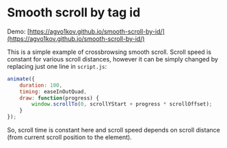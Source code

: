 # Smooth scroll by tag id

Demo: [https://agvo1kov.github.io/smooth-scroll-by-id/](https://agvo1kov.github.io/smooth-scroll-by-id/)

This is a simple example of crossbrowsing smooth scroll. Scroll speed is constant for various scroll distances, however it can be simply changed by replacing just one line in `script.js`:
```js
animate({
    duration: 100,
    timing: easeInOutQuad,
    draw: function(progress) {
        window.scrollTo(0, scrollYStart + progress * scrollOffset);
    }
});
```

So, scroll time is constant here and scroll speed depends on scroll distance (from current scroll position to the element).
